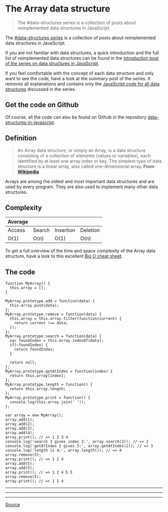 # The Array data structure

> The #data-structures series is a collection of posts about reimplemented data structures in JavaScript.

The [#data-structures series](chrome-extension://cjedbglnccaioiolemnfhjncicchinao/category/data-structures-in-javascript/) is a collection of posts about reimplemented data structures in JavaScript.

If you are not familiar with data structures, a quick introduction and the full list of reimplemented data structures can be found in the [introduction post of the series on data structures in JavaScript](chrome-extension://cjedbglnccaioiolemnfhjncicchinao/data-structures-in-javascript/data-structures-in-javascript/).

If you feel comfortable with the concept of each data structure and only want to see the code, have a look at the summary post of the series. It removes all explanations and contains only the [JavaScript code for all data structures](chrome-extension://cjedbglnccaioiolemnfhjncicchinao/data-structures-in-javascript/data-structures-in-javascript-all-the-code/) discussed in the series.

Get the code on Github
----------------------

Of course, all the code can also be found on Github in the repository [data-structures-in-javascript](https://github.com/benoitvallon/computer-science-in-javascript/tree/master/data-structures-in-javascript).

Definition
----------

> An Array data structure, or simply an Array, is a data structure consisting of a collection of elements (values or variables), each identified by at least one array index or key. The simplest type of data structure is a linear array, also called one-dimensional array. **From [Wikipedia](https://en.wikipedia.org/wiki/Array_data_structure)**

Arrays are among the oldest and most important data structures and are used by every program. They are also used to implement many other data structures.

Complexity
----------

| Average |   |   |   |
| --- | --- | --- | --- |
| Access | Search | Insertion | Deletion |
| O(1) | O(n) | O(1) | O(n) |

To get a full overview of the time and space complexity of the Array data structure, have a look to this excellent [Big O cheat sheet](http://bigocheatsheet.com/).

The code
--------

    function MyArray() {
      this.array = [];
    }
    
    MyArray.prototype.add = function(data) {
      this.array.push(data);
    };
    MyArray.prototype.remove = function(data) {
      this.array = this.array.filter(function(current) {
        return current !== data;
      });
    };
    MyArray.prototype.search = function(data) {
      var foundIndex = this.array.indexOf(data);
      if(~foundIndex) {
        return foundIndex;
      }
    
      return null;
    };
    MyArray.prototype.getAtIndex = function(index) {
      return this.array[index];
    };
    MyArray.prototype.length = function() {
      return this.array.length;
    };
    MyArray.prototype.print = function() {
      console.log(this.array.join(' '));
    };
    
    var array = new MyArray();
    array.add(1);
    array.add(2);
    array.add(3);
    array.add(4);
    array.print(); // => 1 2 3 4
    console.log('search 3 gives index 2:', array.search(3)); // => 2
    console.log('getAtIndex 2 gives 3:', array.getAtIndex(2)); // => 3
    console.log('length is 4:', array.length()); // => 4
    array.remove(3);
    array.print(); // => 1 2 4
    array.add(5);
    array.add(5);
    array.print(); // => 1 2 4 5 5
    array.remove(5);
    array.print(); // => 1 2 4
    

* * *

* * *

* * *


[Source](https://blog.benoitvallon.com/data-structures-in-javascript/the-array-data-structure/)